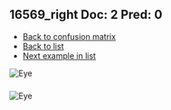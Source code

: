 ## 16569_right Doc: 2 Pred: 0
- [Back to confusion matrix](https://github.com/juliandewit/kaggle_retinopathy/blob/master/matrix.md)
- [Back to list](https://github.com/juliandewit/kaggle_retinopathy/blob/master/lists/20/list.md)
- [Next example in list](https://github.com/juliandewit/kaggle_retinopathy/blob/master/lists/20/16/16774_left.md)

![Eye](https://retinopaty.blob.core.windows.net/size1024/16569_right_2.jpeg)

### 

![Eye]()
